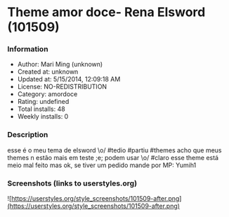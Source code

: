 # Theme amor doce- Rena Elsword (101509)

### Information
- Author: Mari Ming (unknown)
- Created at: unknown
- Updated at: 5/15/2014, 12:09:18 AM
- License: NO-REDISTRIBUTION
- Category: amordoce
- Rating: undefined
- Total installs: 48
- Weekly installs: 0


### Description
esse é o meu tema de elsword \o/ #tedio #partiu #themes 
acho que meus themes n estão mais em teste ;e; podem usar \o/ #claro
esse theme está meio mal feito mas ok, se tiver um pedido mande por MP: Yumih1


### Screenshots (links to userstyles.org)
![https://userstyles.org/style_screenshots/101509-after.png](https://userstyles.org/style_screenshots/101509-after.png)



